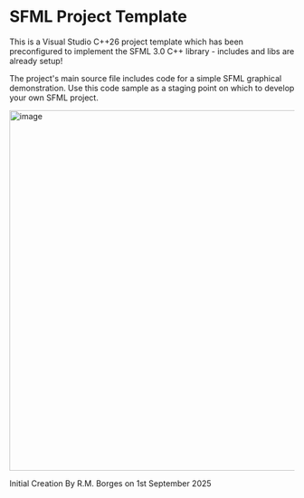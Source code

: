 # SFML Project Template

This is a Visual Studio C++26 project template which has been preconfigured to implement the SFML 3.0 C++ library - includes and libs are already setup!

The project's main source file includes code for a simple SFML graphical demonstration. Use this code sample as a staging point on which to develop your own SFML project.

<img width="606" height="638" alt="image" src="https://github.com/user-attachments/assets/24703909-ab16-436b-ab16-532128ff920d" />


Initial Creation By R.M. Borges on 1st September 2025
